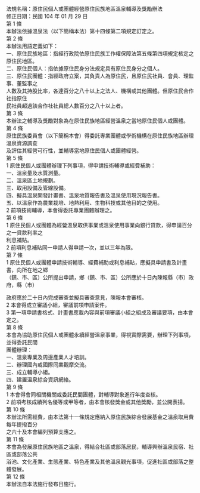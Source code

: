 法規名稱：原住民個人或團體經營原住民族地區溫泉輔導及獎勵辦法  
修正日期：民國 104 年 01 月 29 日  
第 1 條  
本辦法依據溫泉法（以下簡稱本法）第十四條第二項規定訂定之。  
第 2 條  
本辦法用語定義如下：  
一、原住民族地區：指經行政院依原住民族工作權保障法第五條第四項規定核定之原住民地區。  
二、原住民個人：指依據原住民身分法規定具有原住民身分之個人。  
三、原住民團體：指經政府立案，其負責人為原住民，且原住民社員、會員、理監事、董監事之  
人數及其持股比率，各達百分之八十以上之法人、機構或其他團體。但原住民合作社指原住  
民社員超過該合作社社員總人數百分之八十以上者。  
第 3 條  
本辦法之輔導及獎勵對象為在原住民族地區經營溫泉之當地原住民個人或團體。  
第 4 條  
原住民族委員會（以下簡稱本會）得委託專業團體或學術機構在原住民族地區辦理溫泉資源調查  
及評估其經營可行性，並輔導當地原住民個人或團體經營。  
第 5 條  
1 原住民個人或團體辦理下列事項，得申請技術輔導或經費補助：  
一、溫泉量及水質測量。  
二、溫泉區土地規劃。  
三、取用設備及管線設備。  
四、擬具溫泉開發計畫書、溫泉地質報告書及溫泉使用現況報告書。  
五、以溫泉作為農業栽培、地熱利用、生物科技或其他目的之使用。  
2 前項技術輔導，本會得委託專業團體辦理之。  
第 6 條  
1 原住民個人或團體為經營溫泉取供事業或溫泉使用事業向銀行貸款，得申請百分之一貸款利率之  
利息補貼。  
2 前項利息補貼同一申請人得申請一次，並以三年為限。  
第 7 條  
1 原住民個人或團體申請技術輔導、經費補助或利息補貼，應擬具申請書及計畫書，向所在地之鄉  
（鎮、市、區）公所提出申請，鄉（鎮、市、區）公所應於十日內陳報縣（市）政府，縣（市）  


政府應於二十日內完成審查並擬具審查意見，陳報本會審核。  
2 本會得成立審議小組，審議前項申請案件。  
3 第一項申請書格式、計畫書應載內容與前項審議小組之組成及審議要項，由本會定之。  
第 8 條  
本會為協助原住民個人或團體永續經營溫泉事業，得視實際需要，辦理下列事項，並得委託民間  
團體辦理：  
一、溫泉專業及周邊產業人才培訓。  
二、辦理國內或國際同業觀摩交流。  
三、成立輔導小組。  
四、建置溫泉綜合資訊網絡。  
第 9 條  
1 本會得會同相關機關或委託民間團體，對輔導對象進行年度查核。  
2 前項考核成績列名優等或甲等者，由本會核發獎金或其他獎勵，並公開表揚。  
第 10 條  
本辦法所需經費，由本法第十一條規定應納入原住民族綜合發展基金之溫泉取用費每年提撥百分  
之六十及本會編列預算支應之。  
第 11 條  
本會為發展原住民族地區之溫泉，得結合社區或部落居民，輔導興辦溫泉民宿、社區或部落公共  
浴池、文化產業、生態產業、特色產業及其他溫泉觀光事項，促進社區或部落之整體發展。  
第 12 條  
本辦法自本法施行發布日施行。  


